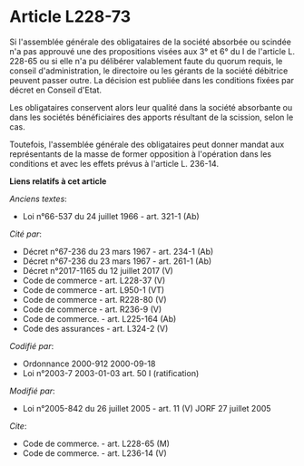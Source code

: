 # Article L228-73

Si l'assemblée générale des obligataires de la société absorbée ou scindée n'a pas approuvé une des propositions visées aux
3° et 6° du I de l'article L. 228-65 ou si elle n'a pu délibérer valablement faute du quorum requis, le conseil
d'administration, le directoire ou les gérants de la société débitrice peuvent passer outre. La décision est publiée dans les
conditions fixées par décret en Conseil d'Etat.

Les obligataires conservent alors leur qualité dans la société absorbante ou dans les sociétés bénéficiaires des apports
résultant de la scission, selon le cas.

Toutefois, l'assemblée générale des obligataires peut donner mandat aux représentants de la masse de former opposition à
l'opération dans les conditions et avec les effets prévus à l'article L. 236-14.

**Liens relatifs à cet article**

_Anciens textes_:

  - Loi n°66-537 du 24 juillet 1966 - art. 321-1 (Ab)

_Cité par_:

  - Décret n°67-236 du 23 mars 1967 - art. 234-1 (Ab)
  - Décret n°67-236 du 23 mars 1967 - art. 261-1 (Ab)
  - Décret n°2017-1165 du 12 juillet 2017 (V)
  - Code de commerce - art. L228-37 (V)
  - Code de commerce - art. L950-1 (VT)
  - Code de commerce - art. R228-80 (V)
  - Code de commerce - art. R236-9 (V)
  - Code de commerce. - art. L225-164 (Ab)
  - Code des assurances - art. L324-2 (V)

_Codifié par_:

  - Ordonnance 2000-912 2000-09-18
  - Loi n°2003-7 2003-01-03 art. 50 I (ratification)

_Modifié par_:

  - Loi n°2005-842 du 26 juillet 2005 - art. 11 (V) JORF 27 juillet 2005

_Cite_:

  - Code de commerce. - art. L228-65 (M)
  - Code de commerce. - art. L236-14 (V)

